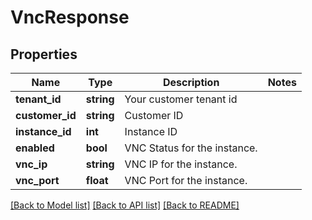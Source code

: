 # VncResponse

## Properties
Name | Type | Description | Notes
------------ | ------------- | ------------- | -------------
**tenant_id** | **string** | Your customer tenant id | 
**customer_id** | **string** | Customer ID | 
**instance_id** | **int** | Instance ID | 
**enabled** | **bool** | VNC Status for the instance. | 
**vnc_ip** | **string** | VNC IP for the instance. | 
**vnc_port** | **float** | VNC Port for the instance. | 

[[Back to Model list]](../../README.md#documentation-for-models) [[Back to API list]](../../README.md#documentation-for-api-endpoints) [[Back to README]](../../README.md)

